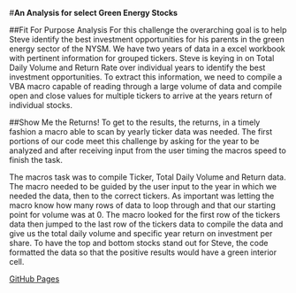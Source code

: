 #**An Analysis for select Green Energy Stocks**

##Fit For Purpose Analysis
For this challenge the overarching goal is to help Steve identify the best investment opportunities for his parents in the green energy sector of the NYSM.  We have two years of data in a excel workbook with pertinent information for grouped tickers.  Steve is keying in on Total Daily Volume and Return Rate over individual years to identify the best investment opportunities.  To extract this information, we need to compile a VBA macro capable of reading through a large volume of data and compile open and close values for multiple tickers to arrive at the years return of individual stocks.

##Show Me the Returns!
To get to the results, the returns, in a timely fashion a macro able to scan by yearly ticker data was needed.  The first portions of our code meet this challenge by asking for the year to be analyzed and after receiving input from the user timing the macros speed to finish the task.

The macros task was to compile Ticker, Total Daily Volume and Return data.  The macro needed to be guided by the user input to the year in which we needed the data, then to the correct tickers.  As important was letting the macro know how many rows of data to loop through and that our starting point for volume was at 0.  The macro looked for the first row of the tickers data then jumped to the last row of the tickers data to compile the data and give us the total daily volume and specific year return on investment per share.  To have the top and bottom stocks stand out for Steve, the code formatted the data so that the positive results would have a green interior cell.

[GitHub Pages](https://github.com/vhernandezjr/Stock-Analysis/blob/e10ec62792ca82257062681f5f78323a7cc7bde8/Resources/VBA_Challenge_2017.png)


